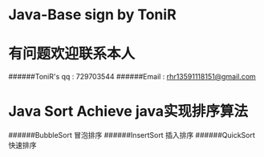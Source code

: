 # Java-Base sign by ToniR
# 有问题欢迎联系本人
######ToniR's qq : 729703544
######Email : rhr13591118151@gmail.com
# Java Sort Achieve java实现排序算法
######BubbleSort 冒泡排序
######InsertSort 插入排序
######QuickSort 快速排序
